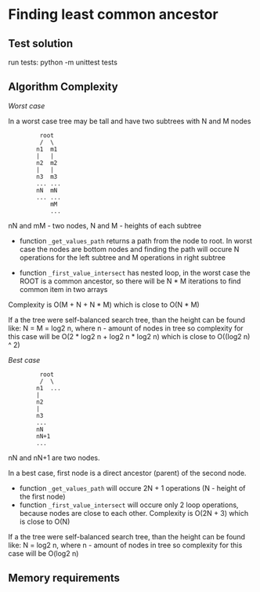 Finding least common ancestor
=============================

Test solution
-------------
run tests: python -m unittest tests


Algorithm Complexity
--------------------

*Worst case*

In a worst case tree may be tall and have two subtrees with N and M nodes

             root
             /  \
            n1  m1
            |   |
            n2  m2
            |   |
            n3  m3
            ... ...
            nN  mN
            ... ...
                mM
                ...


nN and mM - two nodes, N and M - heights of each subtree

- function ``_get_values_path`` returns a path from the node to root.
In worst case the nodes are bottom nodes and finding the path will occure N operations for the left subtree and M operations in right subtree

- function ``_first_value_intersect`` has nested loop, in the worst case the ROOT is a common ancestor, so there will be N * M iterations to find common item in two arrays

Complexity is O(M + N + N * M) which is close to O(N * M)

If a the tree were self-balanced search tree, than the height can be found like:
    N = M = log2 n, where n - amount of nodes in tree
so complexity for this case will be O(2 * log2 n + log2 n * log2 n) which is close to O((log2 n) ^ 2)


*Best case*

             root
             /  \
            n1  ...
            |
            n2
            |
            n3
            ...
            nN
            nN+1
            ...

nN and nN+1 are two nodes.

In a best case, first node is a direct ancestor (parent) of the second node.
- function ``_get_values_path`` will occure 2N + 1 operations (N - height of the first node)
- function ``_first_value_intersect`` will occure only 2 loop operations, because nodes are close to each other.
Complexity is O(2N + 3) which is close to O(N)

If a the tree were self-balanced search tree, than the height can be found like:
    N = log2 n, where n - amount of nodes in tree
so complexity for this case will be O(log2 n)



Memory requirements
-------------------